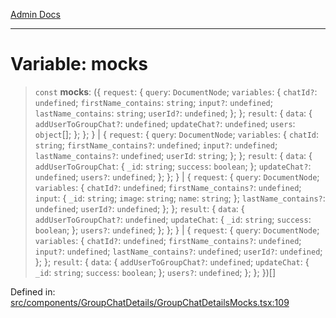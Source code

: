 [Admin Docs](/)

***

# Variable: mocks

> `const` **mocks**: (\{ `request`: \{ `query`: `DocumentNode`; `variables`: \{ `chatId?`: `undefined`; `firstName_contains`: `string`; `input?`: `undefined`; `lastName_contains`: `string`; `userId?`: `undefined`; \}; \}; `result`: \{ `data`: \{ `addUserToGroupChat?`: `undefined`; `updateChat?`: `undefined`; `users`: `object`[]; \}; \}; \} \| \{ `request`: \{ `query`: `DocumentNode`; `variables`: \{ `chatId`: `string`; `firstName_contains?`: `undefined`; `input?`: `undefined`; `lastName_contains?`: `undefined`; `userId`: `string`; \}; \}; `result`: \{ `data`: \{ `addUserToGroupChat`: \{ `_id`: `string`; `success`: `boolean`; \}; `updateChat?`: `undefined`; `users?`: `undefined`; \}; \}; \} \| \{ `request`: \{ `query`: `DocumentNode`; `variables`: \{ `chatId?`: `undefined`; `firstName_contains?`: `undefined`; `input`: \{ `_id`: `string`; `image`: `string`; `name`: `string`; \}; `lastName_contains?`: `undefined`; `userId?`: `undefined`; \}; \}; `result`: \{ `data`: \{ `addUserToGroupChat?`: `undefined`; `updateChat`: \{ `_id`: `string`; `success`: `boolean`; \}; `users?`: `undefined`; \}; \}; \} \| \{ `request`: \{ `query`: `DocumentNode`; `variables`: \{ `chatId?`: `undefined`; `firstName_contains?`: `undefined`; `input?`: `undefined`; `lastName_contains?`: `undefined`; `userId?`: `undefined`; \}; \}; `result`: \{ `data`: \{ `addUserToGroupChat?`: `undefined`; `updateChat`: \{ `_id`: `string`; `success`: `boolean`; \}; `users?`: `undefined`; \}; \}; \})[]

Defined in: [src/components/GroupChatDetails/GroupChatDetailsMocks.tsx:109](https://github.com/PalisadoesFoundation/talawa-admin/blob/main/src/components/GroupChatDetails/GroupChatDetailsMocks.tsx#L109)
